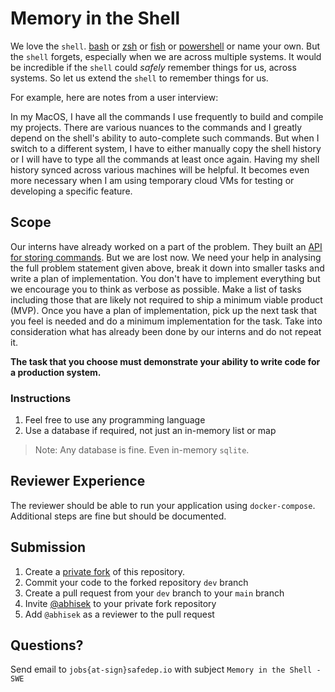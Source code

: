 # Memory in the Shell

We love the `shell`. [bash](#) or [zsh](#) or [fish](#) or [powershell](#) or name
your own. But the `shell` forgets, especially when we are across multiple
systems. It would be incredible if the `shell` could *safely* remember things for us,
across systems. So let us extend the `shell` to remember things for us.

For example, here are notes from a user interview:

In my MacOS, I have all the commands I use frequently to build and compile my
projects. There are various nuances to the commands and I greatly depend on the
shell's ability to auto-complete such commands. But when I switch to
a different system, I have to either manually copy the shell history or I will
have to type all the commands at least once again. Having my shell history
synced across various machines will be helpful. It becomes even more necessary
when I am using temporary cloud VMs for testing or developing a specific
feature.

## Scope

Our interns have already worked on a part of the problem. They built an [API
for storing commands](https://github.com/safedep-hiring/swe-intern-problem-1).
But we are lost now. We need your help in analysing the full problem statement
given above, break it down into smaller tasks and write a plan of
implementation. You don't have to implement everything but we encourage you to
think as verbose as possible. Make a list of tasks including those that are
likely not required to ship a minimum viable product (MVP). Once you have a plan of implementation, pick up the next task that you feel is
needed and do a minimum implementation for the task. Take into consideration
what has already been done by our interns and do not repeat it.

**The task that you choose must demonstrate your ability to write code for a production system.**

### Instructions

1. Feel free to use any programming language
2. Use a database if required, not just an in-memory list or map

> Note: Any database is fine. Even in-memory `sqlite`.

## Reviewer Experience

The reviewer should be able to run your application using
`docker-compose`. Additional steps are fine but should be documented.

## Submission

1. Create a [private fork](https://docs.github.com/en/pull-requests/collaborating-with-pull-requests/working-with-forks/fork-a-repo) of this repository.
2. Commit your code to the forked repository `dev` branch
3. Create a pull request from your `dev` branch to your `main` branch
4. Invite [@abhisek](https://github.com/abhisek) to your private fork repository
5. Add `@abhisek` as a reviewer to the pull request

## Questions?

Send email to `jobs{at-sign}safedep.io` with subject `Memory in the Shell - SWE`
